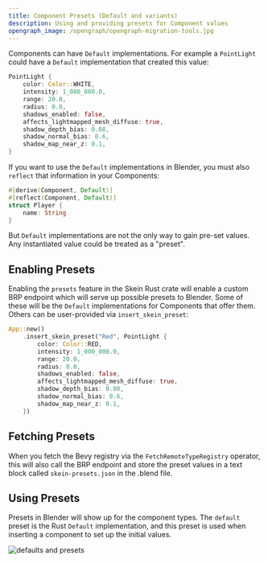 ```yaml
---
title: Component Presets (Default and variants)
description: Using and providing presets for Component values
opengraph_image: /opengraph/opengraph-migration-tools.jpg
---
```


Components can have `Default` implementations. For example a `PointLight` could have a `Default` implementation that created this value:

```rust
PointLight {
    color: Color::WHITE,
    intensity: 1_000_000.0,
    range: 20.0,
    radius: 0.0,
    shadows_enabled: false,
    affects_lightmapped_mesh_diffuse: true,
    shadow_depth_bias: 0.08,
    shadow_normal_bias: 0.6,
    shadow_map_near_z: 0.1,
}
```

If you want to use the `Default` implementations in Blender, you must also `reflect` that information in your Components:

```rust
#[derive(Component, Default)]
#[reflect(Component, Default)]
struct Player {
    name: String
}
```

But `Default` implementations are not the only way to gain pre-set values. Any instantiated value could be treated as a "preset".

## Enabling Presets

Enabling the `presets` feature in the Skein Rust crate will enable a custom BRP endpoint which will serve up possible presets to Blender. Some of these will be the `Default` implementations for Components that offer them. Others can be user-provided via `insert_skein_preset`:

```rust
App::new()
    .insert_skein_preset("Red", PointLight {
        color: Color::RED,
        intensity: 1_000_000.0,
        range: 20.0,
        radius: 0.0,
        shadows_enabled: false,
        affects_lightmapped_mesh_diffuse: true,
        shadow_depth_bias: 0.08,
        shadow_normal_bias: 0.6,
        shadow_map_near_z: 0.1,
    })
```

## Fetching Presets

When you fetch the Bevy registry via the `FetchRemoteTypeRegistry` operator, this will also call the BRP endpoint and store the preset values in a text block called `skein-presets.json` in the .blend file.

## Using Presets

Presets in Blender will show up for the component types. The `default` preset is the Rust `Default` implementation, and this preset is used when inserting a component to set up the initial values.

![defaults and presets](/images/the-blender-addon/defaults-and-presets.avif)
